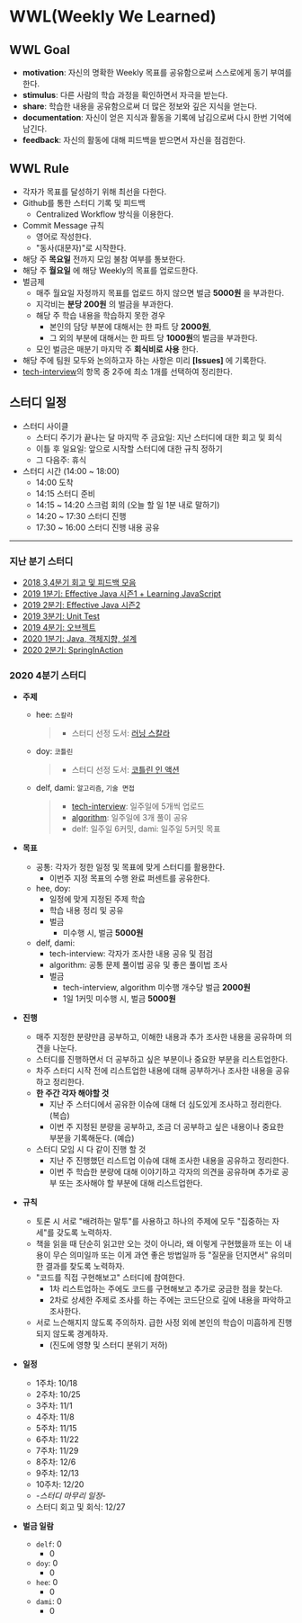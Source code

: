 # WWL(Weekly We Learned)

## WWL Goal
- **motivation**: 자신의 명확한 Weekly 목표를 공유함으로써 스스로에게 동기 부여를 한다.
- **stimulus**: 다른 사람의 학습 과정을 확인하면서 자극을 받는다.
- **share**: 학습한 내용을 공유함으로써 더 많은 정보와 깊은 지식을 얻는다.
- **documentation**: 자신이 얻은 지식과 활동을 기록에 남김으로써 다시 한번 기억에 남긴다.
- **feedback**: 자신의 활동에 대해 피드백을 받으면서 자신을 점검한다.

## WWL Rule
- 각자가 목표를 달성하기 위해 최선을 다한다.
- Github를 통한 스터디 기록 및 피드백
  - Centralized Workflow 방식을 이용한다.
- Commit Message 규칙
  - 영어로 작성한다.
  - "동사(대문자)"로 시작한다.
- 해당 주 **목요일** 전까지 모임 불참 여부를 통보한다.
- 해당 주 **월요일** 에 해당 Weekly의 목표를 업로드한다.
- 벌금제
  - 매주 월요일 자정까지 목표를 업로드 하지 않으면 벌금 **5000원** 을 부과한다.
  - 지각비는 **분당 200원** 의 벌금을 부과한다.
  - 해당 주 학습 내용을 학습하지 못한 경우
    - 본인의 담당 부분에 대해서는 한 파트 당 **2000원**,
    - 그 외의 부분에 대해서는 한 파트 당 **1000원**의 벌금을 부과한다.
  - 모인 벌금은 매분기 마지막 주 **회식비로 사용** 한다.
- 해당 주에 팀원 모두와 논의하고자 하는 사항은 미리 **[Issues]** 에 기록한다.
- [tech-interview](https://github.com/WeareSoft/tech-interview)의 항목 중 2주에 최소 1개를 선택하여 정리한다.

## 스터디 일정
- 스터디 사이클
  - 스터디 주기가 끝나는 달 마지막 주 금요일: 지난 스터디에 대한 회고 및 회식
  - 이틀 후 일요일: 앞으로 시작할 스터디에 대한 규칙 정하기
  - 그 다음주: 휴식
- 스터디 시간 (14:00 ~ 18:00)
  - 14:00 도착
  - 14:15 스터디 준비
  - 14:15 ~ 14:20 스크럼 회의 (오늘 할 일 1분 내로 말하기)
  - 14:20 ~ 17:30 스터디 진행
  - 17:30 ~ 16:00 스터디 진행 내용 공유

---
### 지난 분기 스터디
- [2018 3,4분기 회고 및 피드백 모음](/feedback/2018/2018-total-feedback.md)
- [2019 1분기: Effective Java 시즌1 + Learning JavaScript](/feedback/2019/2019-1.md)
- [2019 2분기: Effective Java 시즌2](/feedback/2019/2019-2.md)
- [2019 3분기: Unit Test](/feedback/2019/2019-3.md)
- [2019 4분기: 오브젝트](/feedback/2019/2019-4.md)
- [2020 1분기: Java, 객체지향, 설계](/feedback/2020/2020-1.md)
- [2020 2분기: SpringInAction](/feedback/2020/2020-2.md)

### 2020 4분기 스터디
- **주제**
  - hee: `스칼라`
    > - 스터디 선정 도서: [러닝 스칼라](/LearningScala/README.md)
  - doy: `코틀린`
    > - 스터디 선정 도서: [코틀린 인 액션](/KotlinInAction/README.md)
  - delf, dami: `알고리즘`, `기술 면접`
    > - [tech-interview](https://github.com/WeareSoft/tech-interview): 일주일에 5개씩 업로드 
    > - [algorithm](https://github.com/WeareSoft/algorithm-study): 일주일에 3개 풀이 공유 
    > - delf: 일주일 6커밋, dami: 일주일 5커밋 목표

- **목표**
  - 공통: 각자가 정한 일정 및 목표에 맞게 스터디를 활용한다. 
    - 이번주 지정 목표의 수행 완료 퍼센트를 공유한다.
  - hee, doy: 
    - 일정에 맞게 지정된 주제 학습 
    - 학습 내용 정리 및 공유
    - 벌금
      - 미수행 시, 벌금 **5000원**
  - delf, dami: 
    - tech-interview: 각자가 조사한 내용 공유 및 점검 
    - algorithm: 공통 문제 풀이법 공유 및 좋은 풀이법 조사 
    - 벌금 
      - tech-interview, algorithm 미수행 개수당 벌금 **2000원**
      - 1일 1커밋 미수행 시, 벌금 **5000원**

- **진행**
  - 매주 지정한 분량만큼 공부하고, 이해한 내용과 추가 조사한 내용을 공유하며 의견을 나눈다.
  - 스터디를 진행하면서 더 공부하고 싶은 부분이나 중요한 부분을 리스트업한다.
  - 차주 스터디 시작 전에 리스트업한 내용에 대해 공부하거나 조사한 내용을 공유하고 정리한다.
  - **한 주간 각자 해야할 것**
    - 지난 주 스터디에서 공유한 이슈에 대해 더 심도있게 조사하고 정리한다. (복습)
    - 이번 주 지정된 분량을 공부하고, 조금 더 공부하고 싶은 내용이나 중요한 부분을 기록해둔다. (예습)
  - 스터디 모임 시 다 같이 진행 할 것
    - 지난 주 진행했던 리스트업 이슈에 대해 조사한 내용을 공유하고 정리한다.
    - 이번 주 학습한 분량에 대해 이야기하고 각자의 의견을 공유하며 추가로 공부 또는 조사해야 할 부분에 대해 리스트업한다.
 
- **규칙**
  - 토론 시 서로 "배려하는 말투"를 사용하고 하나의 주제에 모두 "집중하는 자세"를 갖도록 노력하자.
  - 책을 읽을 때 단순히 읽고만 오는 것이 아니라, 왜 이렇게 구현했을까 또는 이 내용이 무슨 의미일까 또는 이게 과연 좋은 방법일까 등 "질문을 던지면서" 유의미한 결과를 찾도록 노력하자.
  - "코드를 직접 구현해보고" 스터디에 참여한다. 
    - 1차 리스트업하는 주에도 코드를 구현해보고 추가로 궁금한 점을 찾는다. 
    - 2차로 상세한 주제로 조사를 하는 주에는 코드단으로 깊에 내용을 파악하고 조사한다.
  - 서로 느슨해지지 않도록 주의하자. 급한 사정 외에 본인의 학습이 미흡하게 진행되지 않도록 경계하자. 
    - (진도에 영향 및 스터디 분위기 저하)
    
- **일정**
  - 1주차: 10/18
  - 2주차: 10/25
  - 3주차: 11/1
  - 4주차: 11/8
  - 5주차: 11/15
  - 6주차: 11/22
  - 7주차: 11/29
  - 8주차: 12/6
  - 9주차: 12/13
  - 10주차: 12/20
  - *-스터디 마무리 일정-*
  - 스터디 회고 및 회식: 12/27

- **벌금 일람**
  - `delf`: 0
    - 0
  - `doy`: 0
    - 0
  - `hee`: 0
    - 0
  - `dami`: 0
    - 0